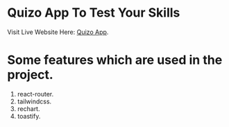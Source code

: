 # Quizo App To Test Your Skills

Visit Live Website Here: [Quizo App](https://quizoapp-nn.netlify.app/).

# Some features which are used in the project.
1. react-router.
2. tailwindcss.
3. rechart.
4. toastify.
